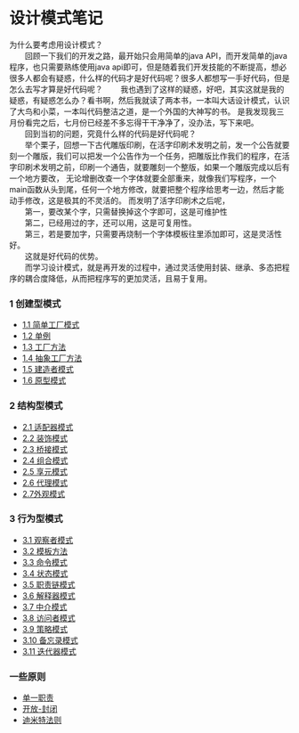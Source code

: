设计模式笔记
===

为什么要考虑用设计模式？<br>
&emsp;&emsp;回顾一下我们的开发之路，最开始只会用简单的java API，而开发简单的java程序，也只需要熟练使用java api即可，但是随着我们开发技能的不断提高，想必很多人都会有疑惑，什么样的代码才是好代码呢？很多人都想写一手好代码，但是怎么去写才算是好代码呢？
&emsp;&emsp;我也遇到了这样的疑惑，好吧，其实这就是我的疑惑，有疑惑怎么办？看书啊，然后我就读了两本书，一本叫大话设计模式，认识了大鸟和小菜，一本叫代码整洁之道，是一个外国的大神写的书。
是我发现我三月份看完之后，七月份已经差不多忘得干干净净了，没办法，写下来吧。<br>
&emsp;&emsp;回到当初的问题，究竟什么样的代码是好代码呢？<br>
&emsp;&emsp;举个栗子，回想一下古代雕版印刷，在活字印刷术发明之前，发一个公告就要刻一个雕版，我们可以把发一个公告作为一个任务，把雕版比作我们的程序，在活字印刷术发明之前，印刷一个通告，就要雕刻一个整版，如果一个雕版完成以后有一个地方要改，
无论增删改查一个字体就要全部重来，就像我们写程序，一个main函数从头到尾，任何一个地方修改，就要把整个程序给思考一边，然后才能动手修改，这是极其的不灵活的。
而发明了活字印刷术之后呢，<br>
&emsp;&emsp;第一，要改某个字，只需替换掉这个字即可，这是可维护性<br>
&emsp;&emsp;第二，已经用过的字，还可以用，这是可复用性。<br>
&emsp;&emsp;第三，若是要加字，只需要再烧制一个字体模板往里添加即可，这是灵活性好。<br>
&emsp;&emsp;这就是好代码的优势。<br>
&emsp;&emsp;而学习设计模式，就是再开发的过程中，通过灵活使用封装、继承、多态把程序的耦合度降低，从而把程序写的更加灵活，且易于复用。<br>

### 1 创建型模式
- [1.1 简单工厂模式](https://github.com/zhangonga/design-patterns/blob/master/md/create1_simple_factory_pattern.md)
- [1.2 单例]()
- [1.3 工厂方法]()
- [1.4 抽象工厂方法]()
- [1.5 建造者模式]()
- [1.6 原型模式]()

### 2 结构型模式
- [2.1 适配器模式]()
- [2.2 装饰模式]()
- [2.3 桥接模式]()
- [2.4 组合模式]()
- [2.5 享元模式]()
- [2.6 代理模式]()
- [2.7外观模式]()

### 3 行为型模式
- [3.1 观察者模式]()
- [3.2 模板方法]()
- [3.3 命令模式]()
- [3.4 状态模式]()
- [3.5 职责链模式]()
- [3.6 解释器模式]()
- [3.7 中介模式]()
- [3.8 访问者模式]()
- [3.9 策略模式](https://github.com/zhangonga/design-patterns/blob/master/md/behavior9_strategy_patterns.md)
- [3.10 备忘录模式]()
- [3.11 迭代器模式]()

### 一些原则
- [单一职责]()
- [开放-封闭]()
- [迪米特法则]()
